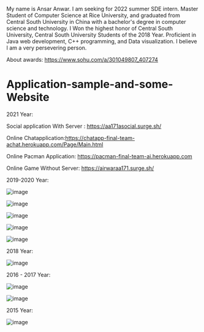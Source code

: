 My name is Ansar Anwar. I am seeking for 2022 summer SDE intern. Master Student of Computer Science at Rice University, and graduated from Central South University in China with a bachelor's degree in computer science and technology. I Won the highest honor of Central South University, Central South University Students of the 2018 Year. Proficient in Java web development, C++ programming, and Data visualization. I believe I am a very persevering person.

About awards: https://www.sohu.com/a/301049807_407274

# Application-sample-and-some-Website
2021 Year:

Social application With Server : https://aa171asocial.surge.sh/

Online Chatapplication:https://chatapp-final-team-achat.herokuapp.com/Page/Main.html 

Online Pacman Application: https://pacman-final-team-ai.herokuapp.com

Online Game Without Server: https://airwaraa171.surge.sh/


2019-2020 Year:

![image](https://user-images.githubusercontent.com/86660477/148606118-d5c2c41a-224d-4d27-8ae2-2353a1948e96.png)

![image](https://user-images.githubusercontent.com/86660477/148606245-e3a6a165-2fc7-45a9-a9fe-86eb7cd4de18.png)

![image](https://user-images.githubusercontent.com/86660477/148606313-3eb44621-84b6-4f28-a542-ac847e71a3c6.png)

![image](https://user-images.githubusercontent.com/86660477/148606382-109bf0cf-7315-4c52-a90d-52e33d0b5164.png)

![image](https://user-images.githubusercontent.com/86660477/148606409-a1d8559f-81cc-4471-8089-40356a7928bc.png)

2018 Year:

![image](https://user-images.githubusercontent.com/86660477/148606482-b22aba7c-33bc-45d8-9934-22799a9aa60e.png)

2016 - 2017 Year:

![image](https://user-images.githubusercontent.com/86660477/148606573-23baeeef-2b5b-43c6-afbc-a8616c5ba58b.png)

![image](https://user-images.githubusercontent.com/86660477/148606606-a73daa6f-5739-471a-b9ef-dc6b3362c6d8.png)

2015 Year:

![image](https://user-images.githubusercontent.com/86660477/148606664-9e7f521e-cbcc-4f36-8834-0e0e5ca3629a.png)



